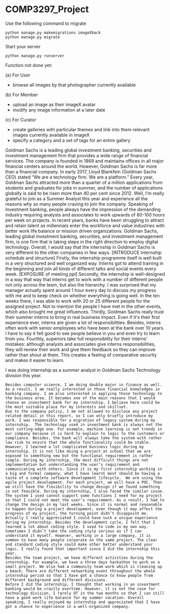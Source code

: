 # COMP3297_Project
Use the following command to migrate
```
python manage.py makemigrations imageXback
python manage.py migrate
```
Start your server
```
python manage.py runserver
```

Function not done yet:

(a) For User
 - browse all images by that photographer currently available
 
(b) For Member
 - upload an image as their imageX avatar
 - modify any image information at a later date
 
(c) For Curator
 - create galleries with particular themes and link into them relevant images currently available in imageX
 - specify a category and a set of tags for an entire gallery


Goldman Sachs is a leading global investment banking, securities and investment management firm that provides a wide range of financial services. The company is founded in 1869 and maintains offices in all major financial centers around the world. However, Goldman Sachs is far more than a financial company. In early 2017, Lloyd Blankfein (Goldman Sachs CEO) stated “We are a technology firm. We are a platform.” Every year, Goldman Sachs attracted more than a quarter of a million applications from students and graduates for jobs in summer, and the number of applications globally is said to be risen more than 40 per cent since 2012. Well, I’m really grateful to join as a Summer Analyst this year and experience all the reasons why so many people craving to join the company. 
Speaking of Investment banking, people always have the impression of the demanding industry requiring analysts and associates to work upwards of 80-100 hours per week on projects. In recent years, banks have been struggling to attract and retain talent as millennials enter the workforce and value industries with better work life balance or mission driven organizations. Goldman Sachs, leading global investment banking, securities, and investment management firm, is one firm that is taking steps in the right direction to employ digital technology. 
Overall, I would say that the internship in Goldman Sachs is very different to the other companies in few ways. 
[INTRODUCE Internship schedule and structure] Firstly, the internship programme itself is well built in a very structured and well organized way. Interns got to attend training in the beginning and join all kinds of different talks and social events every week. 
[EXPOSURE of meeting ppl] Secondly, the internship is well-designed in a way that way that interns get to work with a number of different people not only across the team, but also the hierarchy. I was surprised that my manager actually spent around 1 hour every day to discuss my progress with me and to keep check on whether everything is going well. In the ten weeks there, I was able to work with 20 or 25 different people for the assigned project. Not to mention the people I have met in the other events, which also brought me great influences. 
Thirdly, Goldman Sachs really trust their summer interns to bring in real business impact. Even if it's their first experience ever, interns are given a lot of responsibilities. Besides, interns often work with senior employees who have been at the bank over 10 years. I have to say it felt good to see people believe in you and even try to learn from you. 
Fourthly, superiors take full responsibility for their interns' mistakes: although analysts and associates give interns responsibilities, they will review their work and give them feedback so they can improve rather than shout at them. This creates a feeling of comparative security and makes it easier to learn.

I was doing internship as a summer analyst in Goldman Sachs Technology division this year. 



	Besides computer science, I am doing double major in finance as well. As a result, I am really interested in those financial knowledges in banking company. I am also interested in applying those technology to the business area. It becomes one of the main reasons that I would choose an investment bank for my internship. I believe here could be the most suitable place for my interests and skillset. 
	Due to the company policy, I am not allowed to disclose any project related detail in this report, so I can only briefly introduce my work. I was responsible for a migration of legacy system during my internship.  The technology used in investment bank is always not the most cutting-edge one. For example, machine learning is not trendy in our company because it is hard to explain to logic to the customers or compliance. Besides, the bank will always take the system with rather low risk to ensure that the whole functionality could be stable. However, I learned a lot complicated business logic during my internship. It is not like doing a project at school that we are exposed to something new but the functional requirement is rather simple. During my internship, the most difficult things are not implementation but understanding the user’s requirement and communicating with others. Since it is my first internship working in a big and formal company, what I have learnt most should be having a taste of a complete software development lifecycle.  We are using the agile project development. For each project, we will have a POC. Then we still have the flexibility to change design if we found something is not feasible. During my internship, I also faced the similar issue. The system I used cannot support some functions I need for my project so that I could not meet the user’s requirement. As a result, I had to change the design in my last weeks. Since it is normal and reasonable to happen during a project development, even though it may affect the progress of my project, the turning point didn’t disappoint me. Actually I really appreciated I could have such a unique experience during my internship. Besides the development cycle, I felt that I learned a lot about coding style. I used to code in my own way. Sometimes I didn’t take the coding style serious as if I can understand it myself. However, working in a large company, it is common to have many people corporate on the same project. The clear and standard coding style could make other better understand your logic. I really found that important since I did the internship this year. 
	Besides the team project, we have different activities during the internship. For example, we have a three days hackathon to work on a small project. We also had a community team work which is cleaning up a beach. There are different networking event throughout the whole internship period so that I have got a chance to know people from different background and different divisions. 
	Before I did the internship, I thought that working in an investment banking would be crazily overtime. However, it is not the case for technology division. I rarely OT in the two months so that I can still have a good work life balance for my summer vacation. Overall speaking, I really enjoyed my internship and appreciated that I have got a chance to experience in a well-organized company. 
